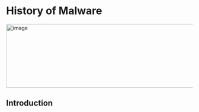 # History of Malware

<img width="895" height="173" alt="image" src="https://github.com/user-attachments/assets/78363d22-401f-4a6b-b7dc-5564850fb030" />

## Introduction
